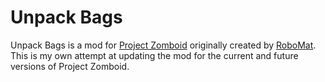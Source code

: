 # Unpack Bags

Unpack Bags is a mod for [Project Zomboid](http://projectzomboid.com/) originally created by [RoboMat](http://theindiestone.com/forums/index.php/user/65-robomat/). This is my own attempt at updating the mod for the current and future versions of Project Zomboid.